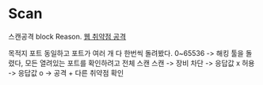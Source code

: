 # Scan
스캔공격 block Reason.
[웹 취약점 공격](https://pitsec.tistory.com/22)   

목적지 포트 동일하고 포트가 여러 개 다 한번씩 돌려봤다. 0~65536 -> 해킹 툴을 돌렸다,
모든 열려있는 포트를 확인하려고 전체 스캔
스캔 ->  장비 차단 -> 응답값 x
허용 -> 응답값 o -> 공격 + 다른 취약점 확인
